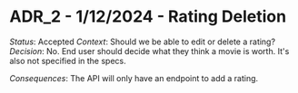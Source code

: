 # ADR_2 - 1/12/2024 - Rating Deletion

_Status_: Accepted
_Context_: Should we be able to edit or delete a rating?
_Decision_: No. End user should decide what they think a movie is worth. It's also not specified in the specs.

_Consequences_: The API will only have an endpoint to add a rating. 
